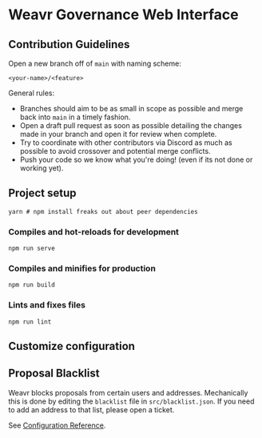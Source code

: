 # Weavr Governance Web Interface

## Contribution Guidelines

Open a new branch off of `main` with naming scheme:

`<your-name>/<feature>`

General rules:
- Branches should aim to be as small in scope as possible and merge back into `main` in a timely fashion.
- Open a draft pull request as soon as possible detailing the changes made in your branch and open it for review when complete.
- Try to coordinate with other contributors via Discord as much as possible to avoid crossover and potential merge conflicts.
- Push your code so we know what you're doing! (even if its not done or working yet).

## Project setup

```
yarn # npm install freaks out about peer dependencies
```

### Compiles and hot-reloads for development

```
npm run serve
```

### Compiles and minifies for production

```
npm run build
```

### Lints and fixes files

```
npm run lint
```

## Customize configuration

## Proposal Blacklist
Weavr blocks proposals from certain users and addresses. 
Mechanically this is done by editing the `blacklist` file in `src/blacklist.json`.
If you need to add an address to that list, please open a ticket.

See [Configuration Reference](https://cli.vuejs.org/config/).
